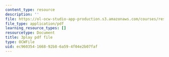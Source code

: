 ```yaml
---
content_type: resource
description: ''
file: https://ol-ocw-studio-app-production.s3.amazonaws.com/courses/res-18-009-learn-differential-equations-up-close-with-gilbert-strang-and-cleve-moler-fall-2015/ec960354166892b86a594f04e2b07faf_Jy5XpZqy56U.pdf
file_type: application/pdf
learning_resource_types: []
resourcetype: Document
title: 3play pdf file
type: OCWFile
uid: ec960354-1668-92b8-6a59-4f04e2b07faf
---
```

